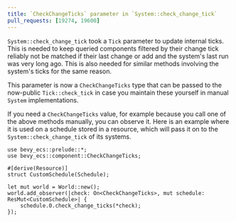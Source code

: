 ```yaml
---
title: `CheckChangeTicks` parameter in `System::check_change_tick`
pull_requests: [19274, 19600]
---
```


`System::check_change_tick` took a `Tick` parameter to update internal ticks. This is needed to keep queried components filtered by their change tick reliably not be matched if their last change or add and the system's last run was very long ago. This is also needed for similar methods involving the system's ticks for the same reason.

This parameter is now a `CheckChangeTicks` type that can be passed to the now-public `Tick::check_tick` in case you maintain these yourself in manual `System` implementations.

If you need a `CheckChangeTicks` value, for example because you call one of the above methods manually, you can observe it. Here is an example where it is used on a schedule stored in a resource, which will pass it on to the `System::check_change_tick` of its systems.

```
use bevy_ecs::prelude::*;
use bevy_ecs::component::CheckChangeTicks;

#[derive(Resource)]
struct CustomSchedule(Schedule);

let mut world = World::new();
world.add_observer(|check: On<CheckChangeTicks>, mut schedule: ResMut<CustomSchedule>| {
    schedule.0.check_change_ticks(*check);
});
```
